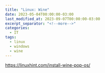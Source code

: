 ```yaml
---
title: "Linux: Wine"
date: 2023-05-04T00:00:00-03:00
last_modified_at: 2023-09-07T00:00:00-03:00
excerpt_separator: "<!--more-->"
categories:
  - IT
tags:
  - linux
  - windows
  - wine
---
```



https://linuxhint.com/install-wine-pop-os/
